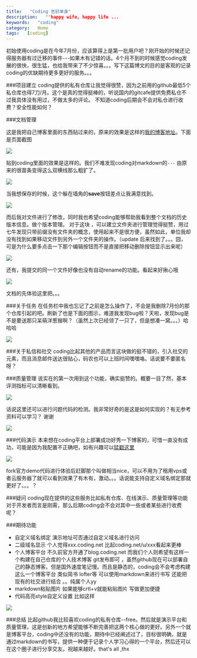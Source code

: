 ```yaml
---
title:   "Coding 告别单身"
description:   ""happy wife, happy life ...
keywords:   "coding"
category:   Home
tags:   [coding] 
---
```






初始使用coding是在今年7月份，应该算得上是第一批用户吧？刚开始的时候还记得服务器有过迁移的事件---如果木有记错的话。4个月不到的时候感觉coding发展的很快，很生猛，也给我带来了不少惊喜。。。写下这篇博文的目的是客观的记录coding的优缺期待更多更好的服务。。。

###项目建立
coding提供的私有仓库让我觉得很赞，因为之前用的github最低5个私仓库也得7刀/月。这个是真的觉得挺棒的，听说国内的gitcafe提供免费私仓不过我具体没有用过，不做太多的评论。
不知道coding后期会不会对私仓进行收费？安全性能如何？

<!--more-->

###文档管理

这是我把自己博客里面的东西贴过来的，原来的效果是这样的[我的博客地址](http://me.needpp.com/post/11)。下面是页面截图


![](http://needpp.qiniudn.com/2014/11/02/f226e9bd-6278-11e4-9ccf-d3e365d1a219.png)


贴到coding里面的效果是这样的。我们不难发现coding对markdown的`---` 由原来的很苗条变得这么双横线那么粗犷了。


![](http://needpp.qiniudn.com/2014/11/02/fe4b5efa-6278-11e4-aaca-1305e19048af.png)


当我想保存的时候，这个躲在墙角的**save**按钮差点让我满意找到。


![](http://needpp.qiniudn.com/2014/11/02/048d34c7-6279-11e4-a22c-1305e19048af.png)


而后我对文件进行了修改，同时我也希望coding能够帮助我看到整个文档的历史版本信息。做个版本管理。
对于这块 ，可以建立文件夹进行管理觉得挺赞，用过七牛发现只带前缀没有文件夹的概念，使用起来不是很方便，虽然如此，单位我却没有找到如果移动文件到另外一个文件夹的操作。（update  后来找到了。。。囧，可是为什么要多点击一下那个编辑按钮而不是直接把移动删除按钮显示出来呢）


![](http://needpp.qiniudn.com/2014/11/02/0bf929cc-6279-11e4-82ae-1305e19048af.png)

还有，我提交的同一个文件好像也没有自动rename的功能。看起来好揪心哦


![](http://needpp.qiniudn.com/2014/11/02/13c6d80c-6279-11e4-8294-1305e19048af.png)


文档的先体验这里把。。。

###关于任务
在任务栏中我也忘记了之前是怎么操作了，不会是我删除7月份的那个仓库引起的吧。刷新了也是下面的图示，难道我发现bug啦？天啦，发现bug是不是要送那只呆萌洋葱猴啊？（虽然上次已经领了一只了，但是想凑一窝。。。）哈哈哈


![](http://needpp.qiniudn.com/2014/11/02/1ea98f8c-6279-11e4-996f-1305e19048af.png)


###关于私信和社交
coding比起其他的产品而言这块做的挺不错的，引入社交的元素，而且消息邮件送达很贴心，码农也可以上班时间嘿嘿咯。话说要不要匿名呀？


###质量管理
说实在的第一次用到这个功能，确实挺赞的。概要一目了然，基本评测指标可以清晰看到。


![](http://needpp.qiniudn.com/2014/11/02/3f515dab-6279-11e4-8ab5-d3e365d1a219.png)


话说这里还可以进行问题代码的检测。我非常好奇的是这是如何实现的？有无参考资料可以学习？ 谢谢


![](http://needpp.qiniudn.com/2014/11/02/455f3a14-6279-11e4-a19a-1305e19048af.png)

###代码演示
本来想在coding平台上部署成功好秀一下博客的，可惜一直没有成功，可能是因为我配置不正确吧，如有兴趣可以[猛戳这里](http://me.needpp.com)


![](http://needpp.qiniudn.com/2014/11/02/4b871d4f-6279-11e4-8304-d3e365d1a219.png)


fork官方demo代码进行体验后赶脚那个叫做相当nice，可以不用为了租用vps或者云服务器了就可以看到效果了有木有，激动。。。话说能支持自定义域名绑定那就更好了。。。？


###疑问
coding现在提供的这些服务比如私有仓库、在线演示、质量管理等功能对于开发者而言是刚需，那么后期coding会不会对其中一些或者某些进行收费呢？



###期待功能
- 自定义域名绑定
演示地址可否通过自定义域名进行访问
- 二级域名显示
个人觉得xxx.coding.net  比起coding.net/u/xxx看起来更棒
- 个人博客平台
不久前官方开通了blog.coding.net  而我们个人则希望有这样一个构建在自己仓库的个人技术博客 git发布即可 ，虽然github现在可以部署自己的静态博客。但是国外速度笔记慢。而且是静态的，coding会不会考虑构建这么一个博客平台 类似简书 lofter等 可以使用markdown来进行书写 还能把现有的社交进行结合 。。纯属个人yy 
- markdown粘贴图片
如果能够crtl+v就能粘贴图片  写做更加便捷
- 代码高亮style自定义设置
比如这样

![](http://needpp.qiniudn.com/2014/11/02/51e7db4c-6279-11e4-adf3-1305e19048af.png)



###总结
比起github我比较喜欢coding的私有仓库--free。然后就是演示平台和质量管理，这是创新的地方希望能够不断完善把这两个核心做的更好。另外一个就是博客平台，coding中还没有的功能，期待中已经阐述过了，目标很明确，就是通过markdown的书写，提供一种便于记录个人学习心得的一个平台，然后还可以在这个圈子进行分享交友。祝越来越好。that's all ,thx
